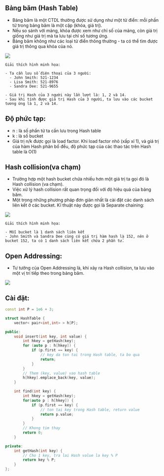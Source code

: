 
## Bảng băm (Hash Table)
- Bảng băm là một CTDL thường được sử dụng như một từ điển: mỗi phần tử trong bảng băm là một cặp (khóa, giá trị).
- Nếu so sánh với mảng, khóa được xem như chỉ số của mảng, còn giá trị giống như giá trị mà ta lưu tại chỉ số tương ứng.
- Bảng băm không như các loại từ điển thông thường - ta có thể tìm được giá trị thông qua khóa của nó.


![](https://vnoi.info/wiki/uploads/data_structures_hash_table_hash_function.png)

```text
Giải thích hình minh họa:

- Ta cần lưu số điện thoại của 3 người:
  - John Smith: 521-1234
  - Lisa Smith: 521-8976
  - Sandra Dee: 521-9655

- Giá trị Hash của 3 người này lần lượt là: 1, 2 và 14.
- Sau khi tính được giá trị Hash của 3 người, ta lưu vào các bucket tương ứng là 1, 2 và 14.
```

## Độ phức tạp:
- n : là số phần tử ta cần lưu trong Hash table
- k : là số bucket
- Giá trị n/k được gọi là load factor. Khi load factor nhỏ (xấp xỉ 1), và giá trị của hàm Hash phân bố đều, độ phức tạp của các thao tác trên Hash table là O(1)


## Hash collision(va chạm)
- Trường hợp một hash bucket chứa nhiều hơn một giá trị ta gọi đó là Hash collision (va chạm). 
- Việc xử lý hash collision rất quan trọng đối với độ hiệu quả của bảng băm.
- Một trong những phương pháp đơn giản nhất là cài đặt các danh sách liên kết ở các bucket. Kĩ thuật này được gọi là Separate chaining:

![](https://vnoi.info/wiki/uploads/data_structures_hash_table_collision_linked_list.png)

```text
Giải thích hình minh họa:

- Mỗi bucket là 1 danh sách liên kết
- John Smith và Sandra Dee cùng có giá trị hàm hash là 152, nên ở bucket 152, ta có 1 danh sách liên kết chứa 2 phần tử.
```


## Open Addressing:
- Tư tưởng của Open Addressing là, khi xảy ra Hash collision, ta lưu vào một vị trí tiếp theo trong bảng băm. 

![](https://vnoi.info/wiki/uploads/data_structures_hash_table_collision_open_addressing.png)


## Cài đặt:

```c++
const int P = 1e6 + 3;

struct HashTable {
    vector< pair<int,int> > h[P];

public:
    void insert(int key, int value) {
        int hkey = getHash(key);
        for (auto p : h[hkey]) {
            if (p.first == key) {
                // key da ton tai trong Hash table, ta bo qua
                return;
            }
        }
        // Them (key, value) vao hash table
        h[hkey].emplace_back(key, value);
    }

    int find(int key) {
        int hkey = getHash(key);
        for(auto p : h[hkey]) {
            if (p.first == key) {
                // ton tai key trong Hash table, return value
                return p.value;
            }
        }
        // Khong tim thay
        return 0;
    }

private:
    int getHash(int key) {
        // Cho 1 key, tra lai Hash value la key % P
        return key % P;
    }
};
```














